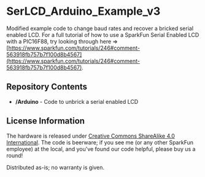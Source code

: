 # SerLCD_Arduino_Example_v3
  Modified example code to change baud rates and recover a bricked serial enabled LCD. For a full tutorial of how to use a SparkFun Serial Enabled LCD with a PIC16F88, try looking through here => [https://www.sparkfun.com/tutorials/246#comment-563918fb757b7f100d8b4567](https://www.sparkfun.com/tutorials/246#comment-563918fb757b7f100d8b4567).

Repository Contents
-------------------
* **/Arduino** - Code to unbrick a serial enabled LCD

License Information
-------------------
The hardware is released under [Creative Commons ShareAlike 4.0 International](https://creativecommons.org/licenses/by-sa/4.0/).
The code is beerware; if you see me (or any other SparkFun employee) at the local, and you've found our code helpful, please buy us a round!

Distributed as-is; no warranty is given.
